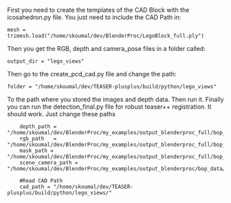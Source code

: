First you need to create the templates of the CAD Block with the icosahedron.py file. You just need to include the CAD Path in:
```
mesh = trimesh.load("/home/skoumal/dev/BlenderProc/LegoBlock_full.ply")
```
Then you get the RGB, depth and camera_pose files in a folder called:
```
output_dir = "lego_views"
```
Then go to the create_pcd_cad.py file and change the path:
```
folder = "/home/skoumal/dev/TEASER-plusplus/build/python/lego_views"
```
To the path where you stored the images and depth data. Then run it.
Finally you can run the detection_final.py file for robust teaser++ registration. It should work. Just change these paths
```
    depth_path = "/home/skoumal/dev/BlenderProc/my_examples/output_blenderproc_full/bop_data/Legoblock/train_pbr/000000/depth/000005.png"
    rgb_path   = "/home/skoumal/dev/BlenderProc/my_examples/output_blenderproc_full/bop_data/Legoblock/train_pbr/000000/rgb/000005.jpg"
    mask_path = "/home/skoumal/dev/BlenderProc/my_examples/output_blenderproc_full/bop_data/Legoblock/train_pbr/000000/mask/000005_000000.png"
    scene_camera_path = "/home/skoumal/dev/BlenderProc/my_examples/output_blenderproc/bop_data/Legoblock/train_pbr/000000/scene_camera.json"
    
    #Read CAD Path
    cad_path = "/home/skoumal/dev/TEASER-plusplus/build/python/lego_views/"
  ```
